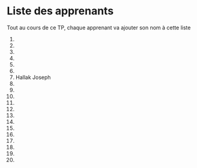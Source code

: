 # Liste des apprenants

Tout au cours de ce TP, chaque apprenant va ajouter son nom à cette liste

1. 
2. 
3. 
4. 
5. 
6. 
7. Hallak Joseph
8. 
9. 
10. 
11. 
12. 
13. 
14. 
15. 
16. 
17. 
18. 
19. 
20. 
